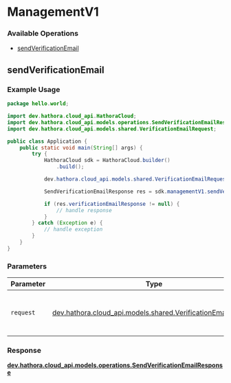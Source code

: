 # ManagementV1

### Available Operations

* [sendVerificationEmail](#sendverificationemail)

## sendVerificationEmail

### Example Usage

```java
package hello.world;

import dev.hathora.cloud_api.HathoraCloud;
import dev.hathora.cloud_api.models.operations.SendVerificationEmailResponse;
import dev.hathora.cloud_api.models.shared.VerificationEmailRequest;

public class Application {
    public static void main(String[] args) {
        try {
            HathoraCloud sdk = HathoraCloud.builder()
                .build();

            dev.hathora.cloud_api.models.shared.VerificationEmailRequest req = new VerificationEmailRequest("commodi");            

            SendVerificationEmailResponse res = sdk.managementV1.sendVerificationEmail(req);

            if (res.verificationEmailResponse != null) {
                // handle response
            }
        } catch (Exception e) {
            // handle exception
        }
    }
}
```

### Parameters

| Parameter                                                                                                       | Type                                                                                                            | Required                                                                                                        | Description                                                                                                     |
| --------------------------------------------------------------------------------------------------------------- | --------------------------------------------------------------------------------------------------------------- | --------------------------------------------------------------------------------------------------------------- | --------------------------------------------------------------------------------------------------------------- |
| `request`                                                                                                       | [dev.hathora.cloud_api.models.shared.VerificationEmailRequest](../../models/shared/VerificationEmailRequest.md) | :heavy_check_mark:                                                                                              | The request object to use for the request.                                                                      |


### Response

**[dev.hathora.cloud_api.models.operations.SendVerificationEmailResponse](../../models/operations/SendVerificationEmailResponse.md)**

